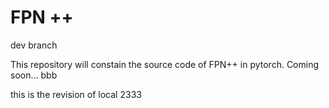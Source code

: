 # FPN ++
dev branch

This repository will constain the source code of FPN++ in pytorch. Coming soon...
bbb

this is the revision of local 2333

